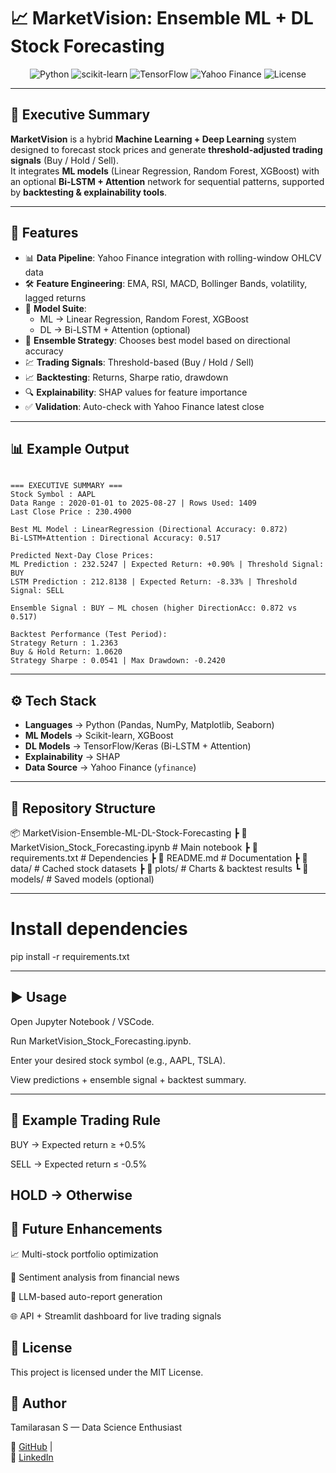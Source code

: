 # 📈 MarketVision: Ensemble ML + DL Stock Forecasting  

<p align="center">
  <img src="https://img.shields.io/badge/Python-3.10-blue?logo=python" alt="Python"/>
  <img src="https://img.shields.io/badge/ML-ScikitLearn-orange?logo=scikitlearn" alt="scikit-learn"/>
  <img src="https://img.shields.io/badge/DL-TensorFlow-green?logo=tensorflow" alt="TensorFlow"/>
  <img src="https://img.shields.io/badge/Data-YahooFinance-lightgrey?logo=yahoo" alt="Yahoo Finance"/>
  <img src="https://img.shields.io/badge/License-MIT-yellow?logo=open-source-initiative" alt="License"/>
</p>

---

## 🔹 Executive Summary  
**MarketVision** is a hybrid **Machine Learning + Deep Learning** system designed to forecast stock prices and generate **threshold-adjusted trading signals** (Buy / Hold / Sell).  
It integrates **ML models** (Linear Regression, Random Forest, XGBoost) with an optional **Bi-LSTM + Attention** network for sequential patterns, supported by **backtesting & explainability tools**.  

---

## 🚀 Features  
- 📊 **Data Pipeline**: Yahoo Finance integration with rolling-window OHLCV data  
- 🛠 **Feature Engineering**: EMA, RSI, MACD, Bollinger Bands, volatility, lagged returns  
- 🤖 **Model Suite**:  
  - ML → Linear Regression, Random Forest, XGBoost  
  - DL → Bi-LSTM + Attention (optional)  
- 🧩 **Ensemble Strategy**: Chooses best model based on directional accuracy  
- 💹 **Trading Signals**: Threshold-based (Buy / Hold / Sell)  
- 📈 **Backtesting**: Returns, Sharpe ratio, drawdown  
- 🔍 **Explainability**: SHAP values for feature importance  
- ✅ **Validation**: Auto-check with Yahoo Finance latest close  

---

## 📊 Example Output  
```text

=== EXECUTIVE SUMMARY ===  
Stock Symbol : AAPL  
Data Range : 2020-01-01 to 2025-08-27 | Rows Used: 1409  
Last Close Price : 230.4900  

Best ML Model : LinearRegression (Directional Accuracy: 0.872)  
Bi-LSTM+Attention : Directional Accuracy: 0.517  

Predicted Next-Day Close Prices:  
ML Prediction : 232.5247 | Expected Return: +0.90% | Threshold Signal: BUY  
LSTM Prediction : 212.8138 | Expected Return: -8.33% | Threshold Signal: SELL  

Ensemble Signal : BUY — ML chosen (higher DirectionAcc: 0.872 vs 0.517)  

Backtest Performance (Test Period):  
Strategy Return : 1.2363  
Buy & Hold Return: 1.0620  
Strategy Sharpe : 0.0541 | Max Drawdown: -0.2420  

```


---

## ⚙️ Tech Stack  
- **Languages** → Python (Pandas, NumPy, Matplotlib, Seaborn)  
- **ML Models** → Scikit-learn, XGBoost  
- **DL Models** → TensorFlow/Keras (Bi-LSTM + Attention)  
- **Explainability** → SHAP  
- **Data Source** → Yahoo Finance (`yfinance`)  

---

## 📂 Repository Structure  

📦 MarketVision-Ensemble-ML-DL-Stock-Forecasting
┣ 📜 MarketVision_Stock_Forecasting.ipynb # Main notebook
┣ 📜 requirements.txt # Dependencies
┣ 📜 README.md # Documentation
┣ 📂 data/ # Cached stock datasets
┣ 📂 plots/ # Charts & backtest results
┗ 📂 models/ # Saved models (optional)

---


# Install dependencies
pip install -r requirements.txt

---

## ▶️ Usage

Open Jupyter Notebook / VSCode.

Run MarketVision_Stock_Forecasting.ipynb.

Enter your desired stock symbol (e.g., AAPL, TSLA).

View predictions + ensemble signal + backtest summary.

---

## 📌 Example Trading Rule

BUY → Expected return ≥ +0.5%

SELL → Expected return ≤ -0.5%

HOLD → Otherwise
---
## 🧠 Future Enhancements

📈 Multi-stock portfolio optimization

📰 Sentiment analysis from financial news

🤖 LLM-based auto-report generation

🌐 API + Streamlit dashboard for live trading signals

## 📜 License

This project is licensed under the MIT License.

## 👤 Author

Tamilarasan S — Data Science Enthusiast

🔗 [GitHub](https://github.com/ts1844) |  
💼 [LinkedIn](https://linkedin.com/in/tamilarasans018)  
